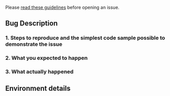 Please [read these guidelines](http://ibm.biz/cdt-issue-guide) before opening an issue.

<!-- Issues will be CLOSED IMMEDIATELY if the following template is not completed. -->

## Bug Description

### 1. Steps to reproduce and the simplest code sample possible to demonstrate the issue
<!--
Outline the steps you take to make the problem happen.
Provide the simplest code sample you can, in context, that reproduces the issue.
-->

### 2. What you expected to happen

### 3. What actually happened

## Environment details
<!--
- Version(s) that are affected by this issue.
    > 2.0.2
- Android or Java version (including vendor and platform)
    > Android 5.1, API level 22, Linux/armv7l
    > Java 1.8.0_151 OpenJDK macOS
- sync-android artifact you are using:
    - [ ] cloudant-sync-datastore-android
    - [ ] cloudant-sync-datastore-android-encryption
    - [ ] cloudant-sync-datastore-javase
-->
